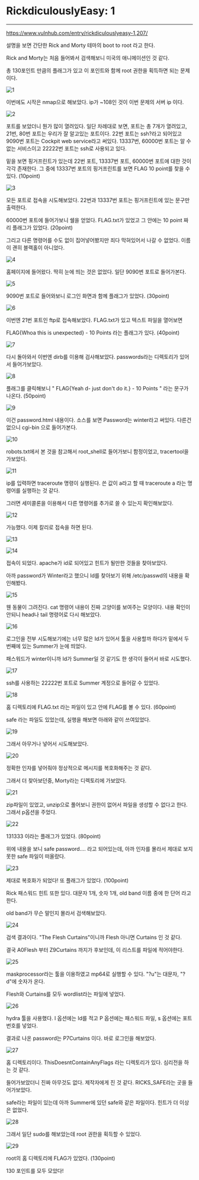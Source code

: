 # RickdiculouslyEasy: 1

------

<https://www.vulnhub.com/entry/rickdiculouslyeasy-1,207/>

설명을 보면 간단한 Rick and Morty 테마의 boot to root 라고 한다. 

Rick and Morty는 처음 들어봐서 검색해보니 미국의 애니메이션인 것 같다. 

총 130포인트 만큼의 플래그가 있고 이 포인트와 함께 root 권한을 획득하면 되는 문제이다. 

![1](https://user-images.githubusercontent.com/51134298/59894483-b13b6b80-941b-11e9-8a39-c20141f82511.png)

이번에도 시작은 nmap으로 해보았다. ip가 ~108인 것이 이번 문제의 서버 ip 이다. 

![2](https://user-images.githubusercontent.com/51134298/59894484-b1d40200-941b-11e9-9a26-28abc2c8a3df.png)

포트를 보았더니 뭔가 많이 열려있다. 일단 차례대로 보면, 포트는 총 7개가 열려있고, 21번, 80번 포트는 우리가 잘 알고있는 포트이다. 22번 포트는 ssh?라고 되어있고 9090번 포트는 Cockpit web service라고 써있다. 13337번, 60000번 포트는 알 수 없는 서비스이고 22222번 포트는 ssh로 사용되고 있다.  

밑을 보면 핑거프린트가 있는데 22번 포트, 13337번 포트, 60000번 포트에 대한 것이 각각 존재한다. 그 중에 13337번 포트의 핑거프린트를 보면 FLAG 10 point를 찾을 수있다. (10point)

![3](https://user-images.githubusercontent.com/51134298/59894485-b1d40200-941b-11e9-9c99-9c4126bc308d.png)

모든 포트로 접속을 시도해보았다. 22번과 13337번 포트는 핑거프린트에 있는 문구만 출력한다. 

60000번 포트에 들어가보니 쉘을 얻었다.  FLAG.txt가 있었고 그 안에는 10 point 짜리 플래그가 있었다. (20point)

그리고 다른 명령어를 수도 없이 집어넣어봤지만 죄다 막혀있어서 나갈 수 없었다. 이름이 괜히 블랙홀이 아니었다. 

![4](https://user-images.githubusercontent.com/51134298/59894486-b1d40200-941b-11e9-9b99-2c4dff643645.png)

홈페이지에 들어왔다. 딱히 눈에 띄는 것은 없었다. 일단 9090번 포트로 들어가본다. 

![5](https://user-images.githubusercontent.com/51134298/59894488-b1d40200-941b-11e9-8003-0d5305e1c2c2.png)

9090번 포트로 들어와보니 로그인 화면과 함께 플래그가 있었다. (30point)

![6](https://user-images.githubusercontent.com/51134298/59894489-b26c9880-941b-11e9-90de-9fe5f1d2abb0.png)

이번엔 21번 포트인 ftp로 접속해보았다. FLAG.txt가 있고 텍스트 파일을 열어보면

FLAG{Whoa this is unexpected} - 10 Points 라는 플래그가 있다. (40point)

![7](https://user-images.githubusercontent.com/51134298/59894490-b26c9880-941b-11e9-8378-c61aba0f5d73.png)

다시 돌아와서 이번엔 dirb를 이용해 검사해보았다. passwords라는 디렉토리가 있어서 들어가보았다.

![8](https://user-images.githubusercontent.com/51134298/59894491-b26c9880-941b-11e9-9c19-98221f4f2b58.png)

플래그를 클릭해보니  " FLAG{Yeah d- just don't do it.} - 10 Points " 라는 문구가 나온다. (50point)

![9](https://user-images.githubusercontent.com/51134298/59894492-b26c9880-941b-11e9-9416-785965783079.png)

이건 password.html 내용이다. 소스를 보면 Password는 winter라고 써있다. 다른건 없으니 cgi-bin 으로 들어가본다.

![10](https://user-images.githubusercontent.com/51134298/59894493-b3052f00-941b-11e9-883f-9b0b7f46460a.png)

robots.txt에서 본 것을 참고해서 root_shell로 들어가보니 함정이었고, tracertool을 가보았다.

![11](https://user-images.githubusercontent.com/51134298/59894463-ae407b00-941b-11e9-84ad-9b092d65b9c6.png)

ip를 입력하면 traceroute 명령이 실행된다. 쓴 값이 a라고 할 때 traceroute a 라는 명령어를 실행하는 것 같다.

그러면 세미콜론을 이용해서 다른 명령어를 추가로 쓸 수 있는지 확인해보았다. 

![12](https://user-images.githubusercontent.com/51134298/59894464-ae407b00-941b-11e9-8274-b862a83f1da9.png)

가능했다. 이제 칼리로 접속을 하면 된다.

![13](https://user-images.githubusercontent.com/51134298/59894465-ae407b00-941b-11e9-9af5-8da1f12a3246.png)

![14](https://user-images.githubusercontent.com/51134298/59894466-aed91180-941b-11e9-9b3c-e8b853cb96ab.png)

접속이 되었다. apache가 id로 되어있고 힌트가 될만한 것들을 찾아보았다. 

아까 password가 Winter라고 했으니 Id를 찾아보기 위해 /etc/passwd의 내용을 확인해봤다.

![15](https://user-images.githubusercontent.com/51134298/59894467-aed91180-941b-11e9-9f95-dd5ee7036dcf.png)

웬 동물이 그려진다. cat 명령어 내용이 진짜 고양이를 보여주는 모양이다. 내용 확인이 안되니 head나 tail 명령어로 다시 해보았다. 

![16](https://user-images.githubusercontent.com/51134298/59894468-aed91180-941b-11e9-80b4-9c4d018fdf99.png)

로그인을 전부 시도해보기에는 너무 많은 Id가 있어서 툴을 사용할까 하다가 밑에서 두번째에 있는 Summer가 눈에 띄었다.

패스워드가 winter이니까 Id가 Summer일 것 같기도 한 생각이 들어서 바로 시도했다.

![17](https://user-images.githubusercontent.com/51134298/59894469-aed91180-941b-11e9-960a-2ad009ccb10f.png)

ssh를 사용하는 22222번 포트로 Summer 계정으로 들어갈 수 있었다. 

![18](https://user-images.githubusercontent.com/51134298/59894470-af71a800-941b-11e9-8709-4d0c531cb52e.png)

홈 디렉토리에 FLAG.txt 라는 파일이 있고 안에 FLAG를 볼 수 있다. (60point)

safe 라는 파일도 있었는데, 실행을 해보면 아래와 같이 쓰여있었다.

![19](https://user-images.githubusercontent.com/51134298/59894472-af71a800-941b-11e9-95bb-2747277e2871.png)

그래서 아무거나 넣어서 시도해보았다.

![20](https://user-images.githubusercontent.com/51134298/59894473-b00a3e80-941b-11e9-9420-46b83eb5ff54.png)

정확한 인자를 넣어줘야 정상적으로 메시지를 복호화해주는 것 같다. 

그래서 더 찾아보던중, Morty라는 디렉토리에 가보았다.

![21](https://user-images.githubusercontent.com/51134298/59894474-b00a3e80-941b-11e9-8fbf-677c6069bd5b.png)

zip파일이 있었고, unzip으로 풀어보니 권한이 없어서 파일을 생성할 수 없다고 한다. 그래서 p옵션을 주었다. 

![22](https://user-images.githubusercontent.com/51134298/59894475-b00a3e80-941b-11e9-9df2-6c16afa21132.png)

131333 이라는 플래그가 있었다. (80point)

위에 내용을 보니 safe password.... 라고 되어있는데, 아까 인자를 몰라서 제대로 보지못한 safe 파일이 떠올랐다.

![23](https://user-images.githubusercontent.com/51134298/59894476-b0a2d500-941b-11e9-9319-ffdcbda8f96b.png)

제대로 복호화가 되었다! 또 플래그가 있었다. (100point)

Rick 패스워드 힌트 또한 있다. 대문자 1개, 숫자 1개, old band 이름 중에 한 단어 라고 한다. 

old band가 무슨 말인지 몰라서 검색해보았다. 

![24](https://user-images.githubusercontent.com/51134298/59894477-b0a2d500-941b-11e9-9e4d-506644a02550.png)

검색 결과이다. "The Flesh Curtains"이니까 Flesh 아니면 Curtains 인 것 같다.

결국 A0Flesh  부터 Z9Curtains 까지가 후보인데,  이 리스트를 파일에 적어야한다.

![25](https://user-images.githubusercontent.com/51134298/59894478-b0a2d500-941b-11e9-8643-49e4e47b179d.png)

maskprocessor라는 툴을 이용하였고 mp64로 실행할 수 있다. "?u"는 대문자, "?d"에 숫자가 온다. 

Flesh와 Curtains를 모두 wordlist라는 파일에 넣었다. 

![26](https://user-images.githubusercontent.com/51134298/59894479-b0a2d500-941b-11e9-889a-1b59dabd09ec.png)

hydra 툴을 사용했다.  l 옵션에는 Id를 적고 P 옵션에는 패스워드 파일, s 옵션에는 포트번호를 넣었다. 

결과로 나온 password는 P7Curtains 이다. 바로 로그인을 해보았다.

![27](https://user-images.githubusercontent.com/51134298/59894480-b13b6b80-941b-11e9-80c8-3a381de353b5.png)

홈 디렉토리이다. ThisDoesntContainAnyFlags 라는 디렉토리가 있다. 심리전을 하는 것 같다. 

들어가보았더니 진짜 아무것도 없다. 제작자에게 진 것 같다. RICKS_SAFE라는 곳을 들어가보았다. 

safe라는 파일이 있는데 아까 Summer에 있던 safe와 같은 파일이다. 힌트가 더 이상은 없었다.

![28](https://user-images.githubusercontent.com/51134298/59894481-b13b6b80-941b-11e9-8986-b9c3b80fb4d7.png)

그래서 일단 sudo를 해보았는데 root 권한을 획득할 수 있었다. 

![29](https://user-images.githubusercontent.com/51134298/59894482-b13b6b80-941b-11e9-9e12-5ad05a67eab3.png)

root의 홈 디렉토리에 FLAG가 있었다. (130point)

130 포인트를 모두 모았다!















